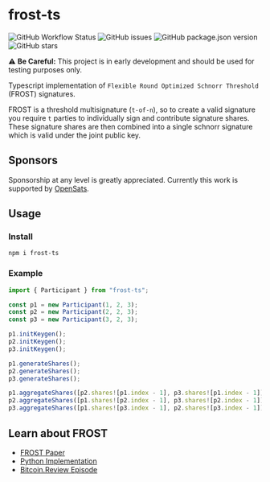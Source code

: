 # frost-ts

![GitHub Workflow Status](https://img.shields.io/github/actions/workflow/status/zmeyer44/frost-ts/main.yml)
![GitHub issues](https://img.shields.io/github/issues/zmeyer44/frost-ts)
![GitHub package.json version](https://img.shields.io/github/package-json/v/zmeyer44/frost-ts)
![GitHub stars](https://img.shields.io/github/stars/zmeyer44/frost-ts)

⚠️ **Be Careful:** This project is in early development and should be used for testing purposes only.

Typescript implementation of `Flexible Round Optimized Schnorr Threshold` (FROST) signatures.

FROST is a threshold multisignature (`t-of-n`), so to create a valid signature you require `t` parties to individually sign and contribute signature shares. These signature shares are then combined into a single schnorr signature which is valid under the joint public key.

## Sponsors

Sponsorship at any level is greatly appreciated. Currently this work is supported by [OpenSats](https://opensats.org).

## Usage

### Install

```shell
npm i frost-ts
```

### Example

```typescript
import { Participant } from "frost-ts";

const p1 = new Participant(1, 2, 3);
const p2 = new Participant(2, 2, 3);
const p3 = new Participant(3, 2, 3);

p1.initKeygen();
p2.initKeygen();
p3.initKeygen();

p1.generateShares();
p2.generateShares();
p3.generateShares();

p1.aggregateShares([p2.shares![p1.index - 1], p3.shares![p1.index - 1]]);
p2.aggregateShares([p1.shares![p2.index - 1], p3.shares![p2.index - 1]]);
p3.aggregateShares([p1.shares![p3.index - 1], p2.shares![p3.index - 1]]);
```

## Learn about FROST

- [FROST Paper](https://eprint.iacr.org/2020/852.pdf)
- [Python Implementation](https://github.com/jesseposner/FROST-BIP340)
- [Bitcoin.Review Episode](https://www.youtube.com/watch?v=8nuFt-1SWRI)
